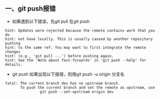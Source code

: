 ## 一、git push报错
    
- 如果遇到以下错误，先git pull 在git push
```
hint: Updates were rejected because the remote contains work that you do
hint: not have locally. This is usually caused by another repository pushing
hint: to the same ref. You may want to first integrate the remote changes
hint: (e.g., 'git pull ...') before pushing again.
hint: See the 'Note about fast-forwards' in 'git push --help' for details.
```



- git push 如果出现以下报错，则用git push -u origin 分支名
```
fatal: The current branch dev has no upstream branch.
       To push the current branch and set the remote as upstream, use
                git push --set-upstream origin dev
```